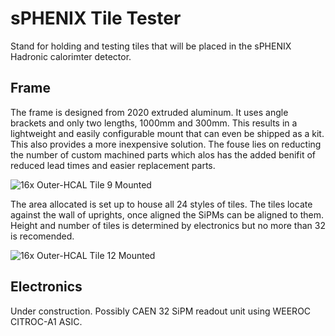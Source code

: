# sPHENIX Tile Tester
Stand for holding and testing tiles that will be placed in the sPHENIX Hadronic calorimter detector. 

## Frame
The frame is designed from 2020 extruded aluminum. It uses angle brackets and only two lengths, 1000mm and 300mm. This results in a lightweight and easily configurable mount that can even be shipped as a kit. This also provides a more inexpensive solution. The fouse lies on reducting the number of custom machined parts which alos has the added benifit of reduced lead times and easier replacement parts.

![][sPhenixTileTestStandTile9]

The area allocated is set up to house all 24 styles of tiles. The tiles locate against the wall of uprights, once aligned the SiPMs can be aligned to them. Height and number of tiles is determined by electronics but no more than 32 is recomended.

![][sPhenixTileTestStandTile12]

## Electronics
Under construction. Possibly CAEN 32 SiPM readout unit using WEEROC CITROC-A1 ASIC.


[sPhenixTileTestStandTile9]: renderings/sPhenixTileTestStandTile9.png "16x Outer-HCAL Tile 9 Mounted"
[sPhenixTileTestStandTile12]: renderings/sPhenixTileTestStandTile12.png "16x Outer-HCAL Tile 12 Mounted"